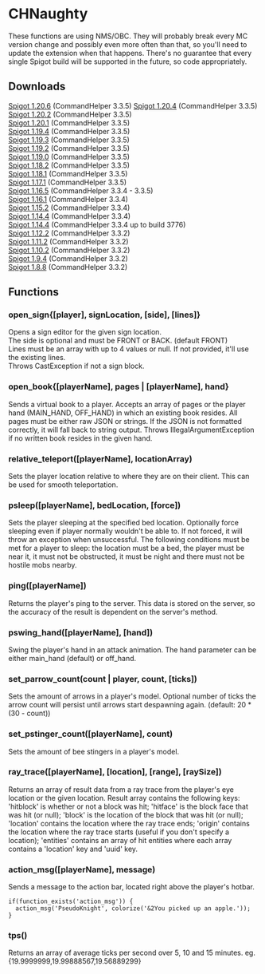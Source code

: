 # CHNaughty

These functions are using NMS/OBC. They will probably break every MC version change and possibly even more often than that, so you'll need to update the extension when that happens. There's no guarantee that every single Spigot build will be supported in the future, so code appropriately.

## Downloads
[Spigot 1.20.6](https://github.com/PseudoKnight/CHNaughty/releases/tag/v4.15.0) (CommandHelper 3.3.5)
[Spigot 1.20.4](https://github.com/PseudoKnight/CHNaughty/releases/tag/v4.14.0) (CommandHelper 3.3.5)  
[Spigot 1.20.2](https://github.com/PseudoKnight/CHNaughty/releases/tag/v4.13.0) (CommandHelper 3.3.5)  
[Spigot 1.20.1](https://github.com/PseudoKnight/CHNaughty/releases/tag/v4.12.0) (CommandHelper 3.3.5)  
[Spigot 1.19.4](https://github.com/PseudoKnight/CHNaughty/releases/tag/v4.11.0) (CommandHelper 3.3.5)  
[Spigot 1.19.3](https://github.com/PseudoKnight/CHNaughty/releases/tag/v4.10.0) (CommandHelper 3.3.5)  
[Spigot 1.19.2](https://github.com/PseudoKnight/CHNaughty/releases/tag/v4.9.1) (CommandHelper 3.3.5)  
[Spigot 1.19.0](https://github.com/PseudoKnight/CHNaughty/releases/tag/v4.8.0) (CommandHelper 3.3.5)  
[Spigot 1.18.2](https://github.com/PseudoKnight/CHNaughty/releases/tag/v4.7.0) (CommandHelper 3.3.5)  
[Spigot 1.18.1](https://github.com/PseudoKnight/CHNaughty/releases/tag/v4.6.1) (CommandHelper 3.3.5)  
[Spigot 1.17.1](https://github.com/PseudoKnight/CHNaughty/releases/tag/v4.5.1) (CommandHelper 3.3.5)  
[Spigot 1.16.5](https://github.com/PseudoKnight/CHNaughty/releases/tag/v4.4.1) (CommandHelper 3.3.4 - 3.3.5)  
[Spigot 1.16.1](https://github.com/PseudoKnight/CHNaughty/releases/tag/v4.2.0) (CommandHelper 3.3.4)  
[Spigot 1.15.2](https://github.com/PseudoKnight/CHNaughty/releases/tag/v4.1.0) (CommandHelper 3.3.4)  
[Spigot 1.14.4](https://github.com/PseudoKnight/CHNaughty/releases/tag/v3.11.4b) (CommandHelper 3.3.4)  
[Spigot 1.14.4](https://github.com/PseudoKnight/CHNaughty/releases/tag/v3.11.2) (CommandHelper 3.3.4 up to build 3776)  
[Spigot 1.12.2](https://github.com/PseudoKnight/CHNaughty/releases/tag/v3.9.0) (CommandHelper 3.3.2)  
[Spigot 1.11.2](https://github.com/PseudoKnight/CHNaughty/releases/tag/v3.4.2) (CommandHelper 3.3.2)  
[Spigot 1.10.2](https://github.com/PseudoKnight/CHNaughty/releases/tag/v3.4.1) (CommandHelper 3.3.2)  
[Spigot 1.9.4](https://github.com/PseudoKnight/CHNaughty/releases/tag/v3.2.0) (CommandHelper 3.3.2)  
[Spigot 1.8.8](https://github.com/PseudoKnight/CHNaughty/releases/tag/v2.0.1) (CommandHelper 3.3.2)

## Functions
### open_sign{[player], signLocation, [side], [lines]}
Opens a sign editor for the given sign location.  
The side is optional and must be FRONT or BACK. (default FRONT)  
Lines must be an array with up to 4 values or null. If not provided, it'll use the existing lines.  
Throws CastException if not a sign block.

### open_book{[playerName], pages | [playerName], hand}
Sends a virtual book to a player. Accepts an array of pages or the player hand (MAIN_HAND, OFF_HAND) in which an existing book resides.
All pages must be either raw JSON or strings. If the JSON is not formatted correctly, it will fall back to string output.
Throws IllegalArgumentException if no written book resides in the given hand.

### relative_teleport([playerName], locationArray)
Sets the player location relative to where they are on their client. This can be used for smooth teleportation.

### psleep([playerName], bedLocation, [force])
Sets the player sleeping at the specified bed location. Optionally force sleeping even if player normally wouldn't be able to.
If not forced, it will throw an exception when unsuccessful.
The following conditions must be met for a player to sleep: the location must be a bed, the player must be near it,
it must not be obstructed, it must be night and there must not be hostile mobs nearby.

### ping([playerName])
Returns the player's ping to the server. This data is stored on the server,
so the accuracy of the result is dependent on the server's method.

### pswing_hand([playerName], [hand])
Swing the player's hand in an attack animation. The hand parameter can be either main_hand (default) or off_hand.

### set_parrow_count(count | player, count, [ticks])
Sets the amount of arrows in a player's model.
Optional number of ticks the arrow count will persist until arrows start despawning again. (default: 20 * (30 - count))

### set_pstinger_count([playerName], count)
Sets the amount of bee stingers in a player's model.

### ray_trace([playerName], [location], [range], [raySize])
Returns an array of result data from a ray trace from the player's eye location or the given location.
Result array contains the following keys:
'hitblock' is whether or not a block was hit;
'hitface' is the block face that was hit (or null);
'block' is the location of the block that was hit (or null);
'location' contains the location where the ray trace ends;
'origin' contains the location where the ray trace starts (useful if you don't specify a location);
'entities' contains an array of hit entities where each array contains a 'location' key and 'uuid' key.

### action_msg([playerName], message)
Sends a message to the action bar, located right above the player's hotbar.

``` 
if(function_exists('action_msg')) {
  action_msg('PseudoKnight', colorize('&2You picked up an apple.'));
}
```

### tps()
Returns an array of average ticks per second over 5, 10 and 15 minutes. eg. {19.9999999,19.99888567,19.56889299}
